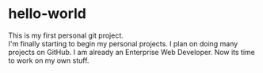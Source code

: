 # hello-world
This is my first personal git project.  
I'm finally starting to begin my personal projects. I plan on doing many projects on GitHub.  I am already an Enterprise Web Developer.  Now its time to work on my own stuff. 
